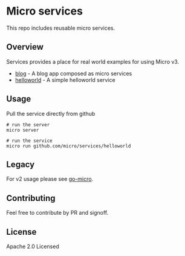 # Micro services

This repo includes reusable micro services.

## Overview

Services provides a place for real world examples for using Micro v3.

- [blog](blog) - A blog app composed as micro services
- [helloworld](helloworld) - A simple helloworld service

## Usage

Pull the service directly from github

```
# run the server
micro server

# run the service
micro run github.com/micro/services/helloworld
```

## Legacy

For v2 usage please see [go-micro](https://go-micro.dev).

## Contributing

Feel free to contribute by PR and signoff.

## License

Apache 2.0 Licensed

